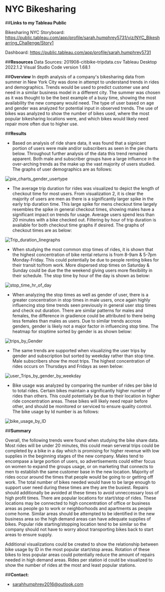 # **NYC Bikesharing**

##**Links to my Tableau Public**

Bikesharing NYC Storyboard: https://public.tableau.com/app/profile/sarah.humphrey5731/viz/NYC_Bikesharring_Challenge/Story1

Dashboard: https://public.tableau.com/app/profile/sarah.humphrey5731


##**Resources**
Data Sources: 201908-citibike-tripdata.csv
Tableau Desktop 2022.1.2
Visual Studio Code version 1.68.1

##**Overview**
In depth analysis of a company's bikesharing data from summer in New York City was done in attempt to understand trends in rides and demographics. Trends would be used to predict customer use and need in a similar business model in a different city. The summer was chosen as it was thought to be the best example of a busy time, showing the most availability the new company would need. The type of user based on age and gender was analyzed for potential input in observed trends. The use of bikes was analyzed to show the number of bikes used, where the most popular bikesharing locations were, and which bikes would likely need repair more often due to higher use. 

##**Results**

- Based on analysis of ride share data, it was found that a signicant portion of users were male and/or subscribers as seen in the pie charts below. Throughout further analysis of the data this trend remained apparent. Both male and subscriber groups have a large influence in the over-arching trends as the make up the vast majority of users studied. The graphs of user demographics are as follows:

![pie_charts_gender_usertype](https://user-images.githubusercontent.com/100040705/174521233-a942958a-cb38-4b6b-b687-be60b02af1b9.png)


- The average trip duration for rides was visualized to depict the length of checkout time for most users. From visualization 2, it is clear the majority of users are men as there is a significantly larger spike in the early trip duration time. This large spike for mens checkout time largely resembles the spike in general checkout times, showing males have a significant impact on trends for usage. Average users spend less than 20 minutes with a bike checked out. Filtering by hour of trip duration is available for both checkout time graphs if desired. The graphs of checkout times are as below:


![Trip_duration_linegraphs](https://user-images.githubusercontent.com/100040705/174521226-fa88806f-7c32-4309-8d9e-512b8d2dbee6.png)

- When studying the most common stop times of rides, it is shown that the highest concentration of bike rental returns is from 8-9am & 5-7pm Monday-Friday. This could potentially be due to people renting bikes for their transit to/from work. More dispersed stop times on Saturday & Sunday could be due the the weekend giving users more flexibility in their schedule. The stop time by hour of the day is shown as below:

![stop_time_hr_of_day](https://user-images.githubusercontent.com/100040705/174521340-622b0e3d-a832-48ca-9995-017707758365.png)


- When analyzing the stop times as well as gender of user, there is a greater concentration in stop times in male users, once again highly influencing stop time trends seen previously in general user stop times and check out duration. There are similar patterns for males and females, the difference in gradience could be attributed to there being less females than males as users. Due to similar trends accross genders, gender is likely not a major factor in influencing stop time. The heatmap for stoptime sorted by gender is as shown below:

![trips_by_Gender](https://user-images.githubusercontent.com/100040705/174521560-5bd94a80-5c18-40b7-9b4f-e10fbc835d4b.png)


- The same trends are supported when visualizing the user trips by gender and subscription but sorted by weekday rather than stop time. Male subscribers show the most trips. The highest concentration of rides occurs on Thursdays and Fridays as seen below: 

![user_Trips_by_gender_by_weekday](https://user-images.githubusercontent.com/100040705/174521809-1302bd4a-8f7c-4a03-88bb-cf7ce479d45b.png)

- Bike usage was analyzed by comparing the number of rides per bike Id to total rides. Certain bikes maintain a significantly higher number of rides than others. This could potentially be due to their location in higher ride concentration areas. These bikes will likely need repair before other, and should be monitored or serviced to ensure quality control. The bike usage by Id number is as follows:

![bike_usage_by_ID](https://user-images.githubusercontent.com/100040705/174521907-dad06fbc-388d-430a-888d-6e96d0f2fb5c.png)

##**Summary**

Overall, the following trends were found when studying the bike share data. Most rides will be under 20 minutes, this could mean serveral trips could be completed by a bike in a day which is promising for higher revenue with low supplies in the beginning stages of the new company. Males tend to encompase a large portion of users, so advertisements could either focus on women to expand the groups usage, or on marketing that connects to men to establish the same customer base in the new location. Majority of rides occur around the times that people would be going to or getting off work. The total number of bikes needed would have to be large enough to support user need during these times are they are the busiest. Repairs should additionally be avoided at these times to avoid unneccessary loss of high profit times. There are popular locations for start/stop of rides. These locations may be connected to high concentration of office or business areas as people go to work or neighborhoods and apartments as people come home. Similar areas should be attempted to be identified in the new business area so the high demand areas can have adequate supplies of bikes. Popular ride starting/stopping location tend to be similar so the company should not have to worry about transporting bikes back to start areas to ensure supply.  

Additional visualizations could be created to show the relationship between bike usage by ID in the most popular start/stop areas. Rotation of these bikes to less popular areas could potentially reduce the amount of repairs needed in high demand areas. Rides per station id could be visualized to show the number of rides at the most and least popular stations. 

##**Contact:**
- sarahhumphrey2016@outlook.com





